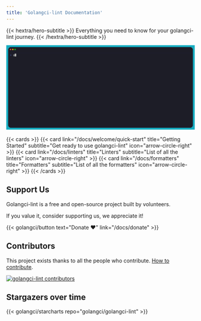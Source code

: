 ```yaml
---
title: 'Golangci-lint Documentation'
---
```


{{< hextra/hero-subtitle >}}
  Everything you need to know for your golangci-lint journey.
{{< /hextra/hero-subtitle >}}

![golangci-lint demo](/images/demo.gif)

{{< cards >}}
{{< card
    link="/docs/welcome/quick-start"
    title="Getting Started"
    subtitle="Get ready to use golangci-lint"
    icon="arrow-circle-right" >}}
{{< card
    link="/docs/linters"
    title="Linters"
    subtitle="List of all the linters"
    icon="arrow-circle-right" >}}
{{< card
    link="/docs/formatters"
    title="Formatters"
    subtitle="List of all the formatters"
    icon="arrow-circle-right" >}}
{{< /cards >}}

## Support Us

Golangci-lint is a free and open-source project built by volunteers.

If you value it, consider supporting us, we appreciate it!

{{< golangci/button text="Donate ❤️" link="/docs/donate" >}}

## Contributors

This project exists thanks to all the people who contribute. [How to contribute](/docs/contributing/workflow/).

[![golangci-lint contributors](https://opencollective.com/golangci-lint/contributors.svg?width=890&button=false&skip=golangcidev,CLAassistant,renovate,fossabot,golangcibot,kortschak,golangci-releaser,dependabot%5Bbot%5D)](https://github.com/golangci/golangci-lint/graphs/contributors)

## Stargazers over time

{{< golangci/starcharts repo="golangci/golangci-lint" >}}
